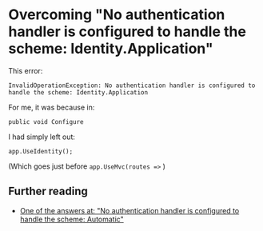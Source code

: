 ﻿# Overcoming "No authentication handler is configured to handle the scheme: Identity.Application"


This error:


    InvalidOperationException: No authentication handler is configured to handle the scheme: Identity.Application



For me, it was because in:

    public void Configure


I had simply left out:

    app.UseIdentity();


(Which goes just before `app.UseMvc(routes =>` )

## Further reading

 * [One of the answers at: "No authentication handler is configured to handle the scheme: Automatic"](http://stackoverflow.com/a/33989656/49)